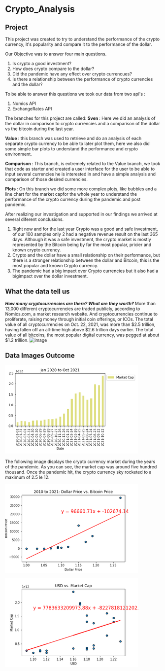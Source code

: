 # Crypto_Analysis


## Project 

This project was created to try to understand the performance of the crypto currency, it's popularity and compare it to the performance of the dollar.

Our Objective was to answer four main questions.
1. Is crypto a good investment?
2. How does crypto compare to the dollar?
3. Did the pandemic have any effect over crypto currencues?
4. Is there a relationship between the performance of crypto currencies and the dollar?

To be able to answer this questions we took our data from two api's :
1. Nomics API
2. ExchangeRates API


The branches for this project are called: 
<b> Sven </b>: Here we did an analysis of the dollar in comparison to crypto currencies and a comparison of the dollar vs the bitcoin during the last year.

<b> Value </b>: this branch was used to retrieve and do an analysis of each separate crypto currency to be able to later plot them, here we also did some simple bar plots to understand the performance and crypto environment.

<b> Comparison </b>: This branch, is extremely related to the Value branch, we took that code as starter and created a user interface for the user to be able to input several currencies he is interested in and have a simple analysis and comparison of those desired currencies.

<b> Plots </b>: On this branch we did some more complex plots, like bubbles and a line chart for the market capfor the whole year to understand the performance of the crypto currency during the pandemic and post pandemic.

After realizing our investigation and supported in our findings we arrived at several diferent conclusions.
1. Right now and for the last year Crypto was a good and safe investment, of our 100 samples only 2 had a negative revenue result on the last 365 days. 
  Although it was a safe investment, the crypto market is mostly represented by the Bitcoin being by far the most popular, pricier and known crypto currency.
2. Crypto and the dollar have a small relationship on their performance, but there is a stronger relationship between the dollar and Bitcoin, this is the most popular and known Crypto currency. 
3. The pandemic had a big impact over Crypto currencies but it also had a bigimpact over the dollar investment.

## What the data tell us

<b> <i> How many cryptocurrencies are there? What are they worth? </i> </b> 
More than 13,000 different cryptocurrencies are traded publicly, according to Nomics.com, a market research website. And cryptocurrencies continue to proliferate, raising money through initial coin offerings, or ICOs. The total value of all cryptocurrencies on Oct. 22, 2021, was more than $2.5 trillion, having fallen off an all-time high above $2.6 trillion days earlier. The total value of all bitcoins, the most popular digital currency, was pegged at about $1.2 trillion.
![image](https://user-images.githubusercontent.com/89605095/159333416-b34c5573-e831-4e6a-8719-01e8fb011aaa.png)


## Data Images Outcome

![Pandemic Market Bar Chart](https://github.com/samuelroiz/Crypto_Analysis/blob/main/Images_sven/Pandemic_Market_Bar_Chart.png)

The following image displays the crypto currency market during the years of the pandemic. As you can see, the market cap was around five hundred thousand. Once the pandemic hit, the crypto currency sky rocketed to a maximum of 2.5 le 12. 

![Dollar Change vs Bitcoin Price](https://github.com/samuelroiz/Crypto_Analysis/blob/main/Images_sven/USD_vs_Bitcoin_2010to2021.png)

![USD vs Crypto Market Graph](https://github.com/samuelroiz/Crypto_Analysis/blob/main/Images_sven/USD_vs_CyrptoMarket_Pandemic.png)


